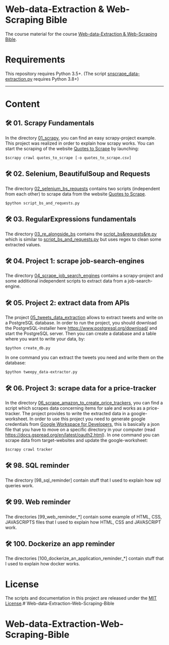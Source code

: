 # Web-data-Extraction & Web-Scraping Bible

The course material for the course [Web-data-Extraction & Web-Scraping Bible](https://www.udemy.com/course/).

# Requirements

This repository requires Python 3.5+. (The script [snscrape_data-extraction.py]() requires Python 3.8+)

---

# Content

## 🛠 01. Scrapy Fundamentals

In the directory [01_scrapy](), you can find an easy scrapy-project example. This project was realized in order to explain how scrapy works. You can start the scraping of the website [Quotes to Scrape](http://quotes.toscrape.com/) by launching:

```
$scrapy crawl quotes_to_scrape [-o quotes_to_scrape.csv]
```

## 🛠 02. Selenium, BeautifulSoup and Requests

The directory [02_selenium_bs_requests]() contains two scripts (independent from each other) to scrape data from the website [Quotes to Scrape](http://quotes.toscrape.com/).

```
$python script_bs_and_requests.py
```

## 🛠 03. RegularExpressions fundamentals

The directory [03_re_alongside_bs]() contains the [script_bs&requests&re.py]() which is similar to [script_bs_and_requests.py]() but uses regex to clean some extracted values.


## 🛠 04. Project 1: scrape job-search-engines

The directory [04_scrape_job_search_engines]() contains a scrapy-project and some additional independent scripts to extract data from a job-search-engine.

## 🛠 05. Project 2: extract data from APIs

The project [05_tweets_data_extraction]() allows to extract tweets and write on a PostgreSQL database. In order to run the project, you should download the PostgreSQL-installer here https://www.postgresql.org/download/ and start the PostgreSQL server. Then you can create a database and a table where you want to write your data, by:

```
$python create_db.py
```

In one command you can extract the tweets you need and write them on the database:

```
$python tweepy_data-extractor.py
```

## 🛠 06. Project 3: scrape data for a price-tracker

In the directory [06_scrape_amazon_to_create_price_trackers](), you can find a script which scrapes data concerning items for sale and works as a price-tracker. The project provides to write the extracted data in a google-worksheet. In order to use this project you need to generate google credentials from  [Google Workspace for Developers](https://developers.google.com/), this is basically a json file that you have to move on a specific directory in your computer (read https://docs.gspread.org/en/latest/oauth2.html).
In one command you can scrape data from target-websites and update the google-worksheet:

```
$scrapy crawl tracker
```

## 🛠 98. SQL reminder

The directory [98_sql_reminder] contain stuff that I used to explain how sql queries work.

## 🛠 99. Web reminder

The directories [99_web_reminder_*] contain some example of HTML, CSS, JAVASCRIPTS files that I used to explain how HTML, CSS and JAVASCRIPT work.

## 🛠 100. Dockerize an app reminder

The directories [100_dockerize_an_application_reminder_*] contain stuff that I used to explain how docker works.


# License

The scripts and documentation in this project are released under the [MIT License](LICENSE).# Web-data-Extraction-Web-Scraping-Bible
# Web-data-Extraction-Web-Scraping-Bible
